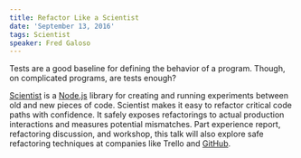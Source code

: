 ```yaml
---
title: Refactor Like a Scientist
date: 'September 13, 2016'
tags: Scientist
speaker: Fred Galoso
---
```


Tests are a good baseline for defining the behavior of a program. Though, on
complicated programs, are tests enough?

[Scientist](https://github.com/trello/scientist) is a [Node.js](https://nodejs.org/en/)
library for creating and running experiments between old and new pieces of
code. Scientist makes it easy to refactor critical code paths with confidence.
It safely exposes refactorings to actual production interactions and measures
potential mismatches. Part experience report, refactoring discussion, and
workshop, this talk will also explore safe refactoring techniques at companies
like Trello and [GitHub](https://github.com/).
